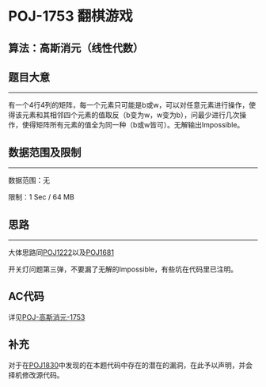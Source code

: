 # POJ-1753 翻棋游戏
## 算法：高斯消元（线性代数）
## 题目大意
---
有一个4行4列的矩阵，每一个元素只可能是b或w，可以对任意元素进行操作，使得该元素和其相邻四个元素的值取反（b变为w，w变为b），问最少进行几次操作，使得矩阵所有元素的值全为同一种（b或w皆可）。无解输出Impossible。
## 数据范围及限制
---
数据范围：无

限制：1 Sec / 64 MB
## 思路
---
大体思路同[POJ1222](https://github.com/seoi2017/OICode/blob/master/%E8%A7%A3%E9%A2%98%E6%8A%A5%E5%91%8A/POJ/%E9%AB%98%E6%96%AF%E6%B6%88%E5%85%83-1222.md "题解-POJ1222")以及[POJ1681](https://github.com/seoi2017/OICode/blob/master/%E8%A7%A3%E9%A2%98%E6%8A%A5%E5%91%8A/POJ/%E9%AB%98%E6%96%AF%E6%B6%88%E5%85%83-1681.md "题解-POJ1681")

开关灯问题第三弹，不要漏了无解的Impossible，有些坑在代码里已注明。
## AC代码
详见[POJ-高斯消元-1753](https://github.com/seoi2017/OICode/blob/master/%E9%A2%98%E7%9B%AE/POJ/%E9%AB%98%E6%96%AF%E6%B6%88%E5%85%83-1753.cc "AC Code")
## 补充
对于在[POJ1830](https://github.com/seoi2017/OICode/blob/master/%E8%A7%A3%E9%A2%98%E6%8A%A5%E5%91%8A/POJ/%E9%AB%98%E6%96%AF%E6%B6%88%E5%85%83-1830.md "题解-POJ1830")中发现的在本题代码中存在的潜在的漏洞，在此予以声明，并会择机修改源代码。